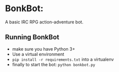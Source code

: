 # BonkBot:

A basic IRC RPG action-adventure bot.

## Running BonkBot

  * make sure you have Python 3+
  * Use a virtual environment
  * `pip install -r requirements.txt` into a virtualenv
  * finally to start the bot: `python bonkbot.py`
